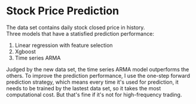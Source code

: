 # Stock Price Prediction
The data set contains daily stock closed price in history.  
Three models that have a statisfied prediction performance:
1. Linear regression with feature selection
2. Xgboost
3. Time series ARMA

Judged by the new data set, the time series ARMA model outperforms the others. To improve the prediction performance, I use the one-step forward prediction strategy, which means every time it's used for prediction, it needs to be trained by the lastest data set, so it takes the most computational cost. But that's fine if it's not for high-frequency trading.
